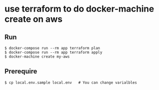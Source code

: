 # use terraform to do docker-machine create on aws

## Run

```
$ docker-compose run --rm app terraform plan
$ docker-compose run --rm app terraform apply
$ docker-machine create my-aws
```

## Prerequire

```
$ cp local.env.sample local.env   # You can change varialbles
```
